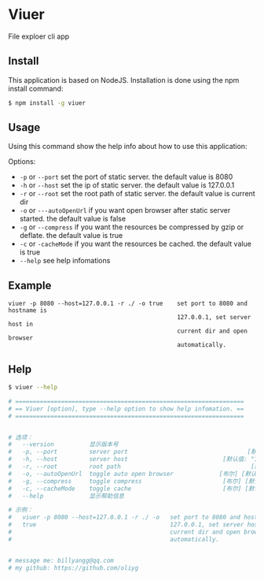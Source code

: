 # Viuer

File exploer cli app

## Install

This application is based on NodeJS. Installation is done using the npm install command:

```bash
$ npm install -g viuer
```

## Usage

Using this command show the help info about how to use this application:

Options:

- `-p` or `--port` set the port of static server. the default value is 8080
- `-h` or `--host` set the ip of static server. the default value is 127.0.0.1
- `-r` or `--root` set the root path of static server. the default value is current dir
- `-o` or `---autoOpenUrl` if you want open browser after static server started. the default value is false
- `-g` or `--compress` if you want the resources be compressed by gzip or deflate. the default value is true
- `-c` or `-cacheMode` if you want the resources be cached. the default value is true
- `--help` see help infomations

## Example

```plain
viuer -p 8080 --host=127.0.0.1 -r ./ -o true    set port to 8080 and hostname is
                                                127.0.0.1, set server host in
                                                current dir and open browser
                                                automatically.
```

## Help

```bash
$ viuer --help

# =================================================================
# == Viuer [option], type --help option to show help infomation. ==
# =================================================================


# 选项：
#   --version          显示版本号                                           [布尔]
#   -p, --port         server port                                  [默认值: 8080]
#   -h, --host         server host                           [默认值: "127.0.0.1"]
#   -r, --root         root path                                     [默认值: "/"]
#   -o, --autoOpenUrl  toggle auto open browser             [布尔] [默认值: false]
#   -g, --compress     toggle compress                       [布尔] [默认值: true]
#   -c, --cacheMode    toggle cache                          [布尔] [默认值: true]
#   --help             显示帮助信息                                         [布尔]

# 示例：
#   viuer -p 8080 --host=127.0.0.1 -r ./ -o   set port to 8080 and hostname is
#   true                                      127.0.0.1, set server host in
#                                             current dir and open browser
#                                             automatically.


# message me: billyangg@qq.com
# my github: https://github.com/oliyg
```
